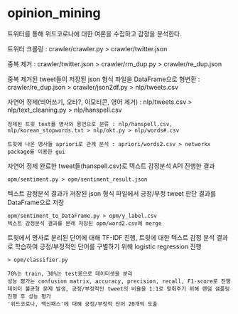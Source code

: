 # opinion_mining
트위터를 통해 위드코로나에 대한 여론을 수집하고 감정을 분석한다.


트위터 크롤링 : crawler/crawler.py > crawler/twitter.json

중복 제거 : crawler/twitter.json > crawler/rm_dup.py > crawler/re_dup.json

중복 제거된 tweet들이 저장된 json 형식 파일을 DataFrame으로 형변환 : crawler/re_dup.json > crawler/json2df.py > nlp/tweets.csv


자연어 정제(띄어쓰기, 오타?, 이모티콘, 영어 제거) : nlp/tweets.csv > nlp/text_cleaning.py > nlp/hanspell.csv


    정제된 트윗 text를 명사와 용언으로 분류 : nlp/hanspell.csv, nlp/korean_stopwords.txt > nlp/okt.py > nlp/words#.csv

    트윗에 나온 명사들 apriori로 관계 분석 : apriori/words2.csv > networkx package를 이용한 gui


자연어 정제 완료한 tweet들(hanspell.csv)로 텍스트 감정분석 API 진행한 결과 
    
    opm/sentiment.py > opm/sentiment_result.json
    

텍스트 감정분석 결과가 저장된 json 형식 파일에서 긍정/부정 tweet 판단 결과를 DataFrame으로 저장 
    
    opm/sentiment_to_DataFrame.py > opm/y_label.csv
    텍스트 감정분석 결과를 본래 저장된 opm/word2.csv에 merge


트윗에서 명사로 분리된 단어에 대해 TF-IDF 진행, 트윗에 대한 텍스트 감정 분석 결과로 학습하여 
긍정/부정적인 단어를 구별하기 위해 logistic regression 진행 
    
    > opm/classifier.py

    70%는 train, 30%는 test용으로 데이터셋을 분리
    성능 평가는 confusion matrix, accuracy, precision, recall, F1-score로 진행
    데이터 불균형 문제 발생, 긍정/부정적인 tweet의 비율을 1:1로 맞춰주기 위해 랜덤 샘플링 진행 후 성능 평가
    '위드코로나, 백신패스'에 대해 긍정/부정적 단어 20개씩 도출 







